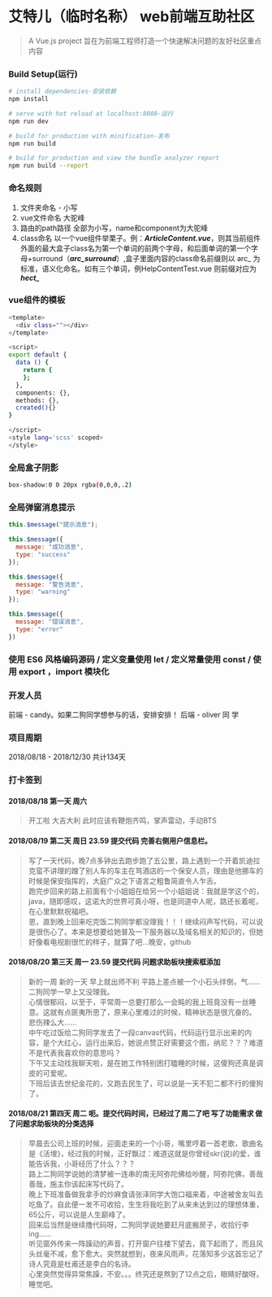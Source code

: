 # 艾特儿（临时名称） web前端互助社区

> A Vue.js project 旨在为前端工程师打造一个快速解决问题的友好社区重点内容

### Build Setup(运行)

``` bash
# install dependencies-安装依赖
npm install

# serve with hot reload at localhost:8080-运行
npm run dev

# build for production with minification-发布
npm run build

# build for production and view the bundle analyzer report
npm run build --report
```
### 命名规则

 1. 文件夹命名  - 小写
 2. vue文件命名  大驼峰
 3. 路由的path路径  全部为小写，name和component为大驼峰
 4. class命名 以一个vue组件举栗子。例：***ArticleContent.vue***，则其当前组件外面的最大盒子class名为第一个单词的前两个字母，和后面单词的第一个字母+surround（***arc_surround***）,盒子里面内容的class命名前缀则以
    arc_ 为标准，语义化命名。如有三个单词，例HelpContentTest.vue  则前缀对应为 ***hect_***

### vue组件的模板 
``` bash
<template>
  <div class=""></div>
</template>

<script>
export default {
  data () {
    return {
    };
  },
  components: {},
  methods: {},
  created(){}
}

</script>
<style lang='scss' scoped>
</style>
```

### 全局盒子阴影
``` bash
box-shadow:0 0 20px rgba(0,0,0,.2)
```

### 全局弹窗消息提示 


```javascript
this.$message("提示消息");

this.$message({
  message: "成功消息",
  type: "success"
});

this.$message({
  message: "警告消息",
  type: "warning"
});

this.$message({
  message: "错误消息",
  type: "error"
})
```
### 使用 ES6 风格编码源码 / 定义变量使用 let / 定义常量使用 const / 使用 export ，import 模块化







### 开发人员
前端 - candy。如果二狗同学想参与的话，安排安排！
后端 - oliver 同 学
### 项目周期
2018/08/18 - 2018/12/30     共计134天






### 打卡签到
#### 2018/08/18  第一天  周六  
> 开工啦  大吉大利 此时应该有鞭炮齐鸣，掌声雷动，手动BTS


#### 2018/08/19  第二天  周日   23.59  提交代码  完善右侧用户信息栏。
> 写了一天代码，晚7点多钟出去跑步跑了五公里，路上遇到一个开着凯迪拉克蛮不讲理的蹭了别人车的车主在骂酒店的一个保安人员，理由是他挪车的时候是保安指挥的，大庭广众之下语言之粗鲁简直令人乍舌。</br>
跑完步回来的路上前面有个小姐姐在给另一个小姐姐说：我就是学这个的，java，随即感叹，这诺大的世界可真小呀，也是同道中人呢，路还长着呢，在心里默默祝福吧。</br>
恩，直到晚上回来吃完饭二狗同学都没理我！！！继续闷声写代码，可以说是很伤心了。本来是想要给她普及一下服务器以及域名相关的知识的，但她好像看电视剧很忙的样子，就算了吧...晚安，github


#### 2018/08/20  第三天  周一   23.59  提交代码  问题求助板块搜索框添加
> 新的一周  新的一天  早上就出师不利  平路上差点被一个小石头绊倒，气......</br>
二狗同学一早上又没理我。</br>
心情很郁闷，以至于，平常周一总要打那么一会盹的我上班竟没有一丝睡意。这就有点匪夷所思了，原来心里难过的时候，精神状态是很亢奋的。</br>
悲伤辣么大……</br>
中午吃过饭给二狗同学发去了一段canvas代码，代码运行显示出来的内容，是个大红心，运行出来后，她说点赞正好需要这个图，纳尼？？？难道不是代表我喜欢你的意思吗？</br>
下午又主动找我聊天啦，是在她工作特别困打瞌睡的时候，这傻狗还真是调皮的可爱呢。</br>
下班后该去世纪金花的，又跑去民生了，可以说是一天不犯二都不行的傻狗了。</br>

#### 2018/08/21  第四天 周二  呃。提交代码时间，已经过了周二了吧   写了功能需求  做了问题求助板块的分类选择
> 早晨去公司上班的时候，迎面走来的一个小哥，嘴里哼着一首老歌，歌曲名是《活埋》，经过我的时候，正好飘过：难道这就是你曾经skr(说)的爱，谁能告诉我，小哥经历了什么？？？</br>
路上二狗同学说她的清梦被一连串的南无阿弥陀佛给吵醒，阿弥陀佛，善哉善哉，施主你该起床写代码了。</br>
晚上下班准备做我拿手的炒麻食请张泽同学大饱口福来着，中途被舍友叫去吃鱼了。自此便一发不可收拾，生生将我吃到了从来未达到过的理想体重，65公斤，可以说是人生巅峰了。</br>
回来后当然是继续撸代码呀，二狗同学说她要赶月底搬房子，收拾行李ing......</br>
听见窗外传来一阵躁动的声音，打开窗户往楼下望去，竟下起雨了，而且风头丝毫不减，愈下愈大。突然就想到，夜来风雨声，花落知多少这首忘记了诗人究竟是杜甫还是李白的名诗。</br>
心里突然觉得异常焦躁，不安。。。终究还是熬到了12点之后，眼睛好酸呀。睡觉吧。</br>

